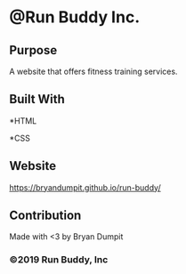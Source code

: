 # @Run Buddy Inc.

## Purpose

A website that offers fitness training services.

## Built With

*HTML

*CSS

## Website
https://bryandumpit.github.io/run-buddy/

## Contribution

Made with <3 by Bryan Dumpit

### ©️2019 Run Buddy, Inc 
